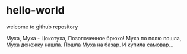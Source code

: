 # hello-world
welcome to github repository

Муха, Муха - Цокотуха, Позолоченное брюхо! Муха по полю пошла, Муха денежку нашла. Пошла Муха на базар. И купила самовар…
